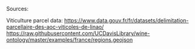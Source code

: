 Sources:


Viticulture parcel data:
https://www.data.gouv.fr/fr/datasets/delimitation-parcellaire-des-aoc-viticoles-de-linao/
https://raw.githubusercontent.com/UCDavisLibrary/wine-ontology/master/examples/france/regions.geojson